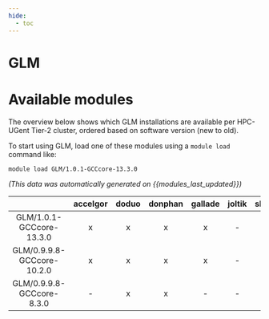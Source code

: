 ```yaml
---
hide:
  - toc
---
```


GLM
===

# Available modules


The overview below shows which GLM installations are available per HPC-UGent Tier-2 cluster, ordered based on software version (new to old).

To start using GLM, load one of these modules using a `module load` command like:

```shell
module load GLM/1.0.1-GCCcore-13.3.0
```

*(This data was automatically generated on {{modules_last_updated}})*  

| |accelgor|doduo|donphan|gallade|joltik|shinx|skitty|
| :---: | :---: | :---: | :---: | :---: | :---: | :---: | :---: |
|GLM/1.0.1-GCCcore-13.3.0|x|x|x|x|-|x|x|
|GLM/0.9.9.8-GCCcore-10.2.0|x|x|x|x|-|-|-|
|GLM/0.9.9.8-GCCcore-8.3.0|-|x|x|-|-|-|-|
